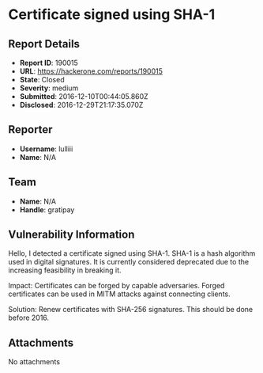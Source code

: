 # Certificate signed using SHA-1

## Report Details
- **Report ID**: 190015
- **URL**: https://hackerone.com/reports/190015
- **State**: Closed
- **Severity**: medium
- **Submitted**: 2016-12-10T00:44:05.860Z
- **Disclosed**: 2016-12-29T21:17:35.070Z

## Reporter
- **Username**: lulliii
- **Name**: N/A

## Team
- **Name**: N/A
- **Handle**: gratipay

## Vulnerability Information
Hello,
I detected a certificate signed using SHA-1. SHA-1 is a hash algorithm used in digital signatures. It is currently considered deprecated due to the increasing feasibility in breaking it. 

Impact:
Certificates can be forged by capable adversaries. 
Forged certificates can be used in MITM attacks against connecting clients. 

Solution:
Renew certificates with SHA-256 signatures. 
This should be done before 2016. 



## Attachments
No attachments

